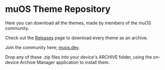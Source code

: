 # muOS Theme Repository

Here you can download all the themes, made by members of the muOS community. 

Check out the [Releases](https://github.com/MustardOS/theme/releases) page to download every theme as an archive.

Join the community here; [muos.dev](https://muos.dev/#community).

Drop any of these .zip files into your device's ARCHIVE folder, using the on-device Archive Manager application to install them.
